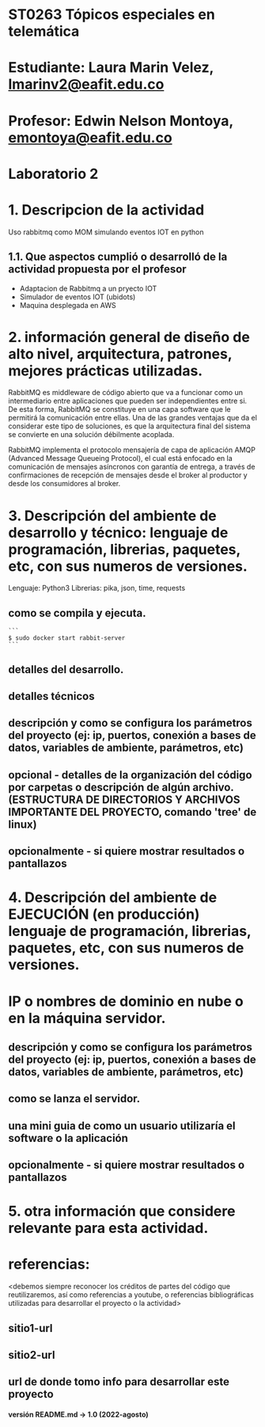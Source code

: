 # ST0263 Tópicos especiales en telemática
# Estudiante: Laura Marin Velez, lmarinv2@eafit.edu.co
# Profesor: Edwin Nelson Montoya, emontoya@eafit.edu.co
#
# Laboratorio 2
#
# 1. Descripcion de la actividad
Uso rabbitmq como MOM simulando eventos IOT en python 

## 1.1. Que aspectos cumplió o desarrolló de la actividad propuesta por el profesor
* Adaptacion de Rabbitmq a un pryecto IOT
* Simulador de eventos IOT (ubidots)
* Maquina desplegada en AWS

# 2. información general de diseño de alto nivel, arquitectura, patrones, mejores prácticas utilizadas.

RabbitMQ es middleware de código abierto que va a funcionar como un intermediario entre aplicaciones
que pueden ser independientes entre si. De esta forma, RabbitMQ se constituye en una capa software
que le permitirá la comunicación entre ellas. Una de las grandes ventajas que da el considerar este tipo
de soluciones, es que la arquitectura final del sistema se convierte en una solución débilmente acoplada.

RabbitMQ implementa el protocolo mensajería de capa de aplicación AMQP (Advanced Message Queueing Protocol), el cual está enfocado en la comunicación de mensajes asíncronos con garantía de entrega, a través de confirmaciones de recepción de mensajes desde el broker al productor y desde los consumidores al broker.


# 3. Descripción del ambiente de desarrollo y técnico: lenguaje de programación, librerias, paquetes, etc, con sus numeros de versiones.

Lenguaje: Python3
Librerias: pika, json, time, requests

## como se compila y ejecuta.
    ``` 
    $ sudo docker start rabbit-server
    ```
## detalles del desarrollo.
## detalles técnicos
## descripción y como se configura los parámetros del proyecto (ej: ip, puertos, conexión a bases de datos, variables de ambiente, parámetros, etc)
## opcional - detalles de la organización del código por carpetas o descripción de algún archivo. (ESTRUCTURA DE DIRECTORIOS Y ARCHIVOS IMPORTANTE DEL PROYECTO, comando 'tree' de linux)
## 
## opcionalmente - si quiere mostrar resultados o pantallazos 

# 4. Descripción del ambiente de EJECUCIÓN (en producción) lenguaje de programación, librerias, paquetes, etc, con sus numeros de versiones.

# IP o nombres de dominio en nube o en la máquina servidor.

## descripción y como se configura los parámetros del proyecto (ej: ip, puertos, conexión a bases de datos, variables de ambiente, parámetros, etc)

## como se lanza el servidor.

## una mini guia de como un usuario utilizaría el software o la aplicación

## opcionalmente - si quiere mostrar resultados o pantallazos 

# 5. otra información que considere relevante para esta actividad.

# referencias:
<debemos siempre reconocer los créditos de partes del código que reutilizaremos, así como referencias a youtube, o referencias bibliográficas utilizadas para desarrollar el proyecto o la actividad>
## sitio1-url 
## sitio2-url
## url de donde tomo info para desarrollar este proyecto

#### versión README.md -> 1.0 (2022-agosto)
